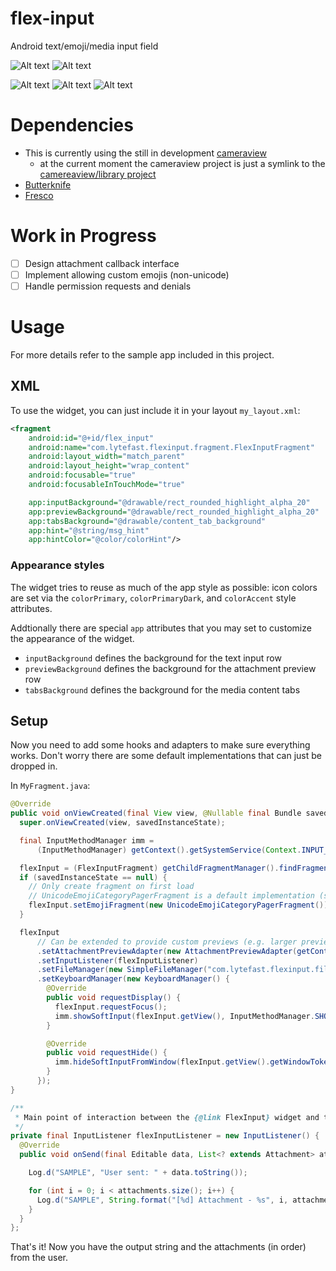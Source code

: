 # flex-input
Android text/emoji/media input field

![Alt text](/images/keyboard.png?raw=true "Keybard Entry with attachment preview")
![Alt text](/images/emojiPicker.png?raw=true "Emoji Entry")

![Alt text](/images/tabFiles.png?raw=true "Files tab")
![Alt text](/images/tabPhotos.png?raw=true "Photos tab")
![Alt text](/images/tabCamera.png?raw=true "Camera tab")

# Dependencies
- This is currently using the still in development [cameraview](https://github.com/google/cameraview/)
  - at the current moment the cameraview project is just a symlink to the [camereaview/library project](https://github.com/google/cameraview/tree/master/library)
- [Butterknife](http://jakewharton.github.io/butterknife/)
- [Fresco](http://frescolib.org/)

# Work in Progress
- [ ] Design attachment callback interface
- [ ] Implement allowing custom emojis (non-unicode)
- [ ] Handle permission requests and denials

# Usage
For more details refer to the sample app included in this project.

## XML
To use the widget, you can just include it in your layout `my_layout.xml`:
```xml
<fragment
    android:id="@+id/flex_input"
    android:name="com.lytefast.flexinput.fragment.FlexInputFragment"
    android:layout_width="match_parent"
    android:layout_height="wrap_content"
    android:focusable="true"
    android:focusableInTouchMode="true"

    app:inputBackground="@drawable/rect_rounded_highlight_alpha_20"
    app:previewBackground="@drawable/rect_rounded_highlight_alpha_20"
    app:tabsBackground="@drawable/content_tab_background"
    app:hint="@string/msg_hint"
    app:hintColor="@color/colorHint"/>
```
### Appearance styles
The widget tries to reuse as much of the app style as possible: icon colors are set via the `colorPrimary`, `colorPrimaryDark`, and `colorAccent` style attributes.

Addtionally there are special `app` attributes that you may set to customize the appearance of the widget.
- `inputBackground` defines the background for the text input row
- `previewBackground` defines the background for the attachment preview row
- `tabsBackground` defines the background for the media content tabs

## Setup
Now you need to add some hooks and adapters to make sure everything works. Don't worry there are some default implementations that can just be dropped in.

In `MyFragment.java`:
```java
@Override
public void onViewCreated(final View view, @Nullable final Bundle savedInstanceState) {
  super.onViewCreated(view, savedInstanceState);

  final InputMethodManager imm =
      (InputMethodManager) getContext().getSystemService(Context.INPUT_METHOD_SERVICE);

  flexInput = (FlexInputFragment) getChildFragmentManager().findFragmentById(R.id.flex_input);
  if (savedInstanceState == null) {
    // Only create fragment on first load
    // UnicodeEmojiCategoryPagerFragment is a default implementation (see sample app)
    flexInput.setEmojiFragment(new UnicodeEmojiCategoryPagerFragment());
  }

  flexInput
      // Can be extended to provide custom previews (e.g. larger preview images, onclick) etc.
      .setAttachmentPreviewAdapter(new AttachmentPreviewAdapter(getContext().getContentResolver()))
      .setInputListener(flexInputListener)
      .setFileManager(new SimpleFileManager("com.lytefast.flexinput.fileprovider", "FlexInput"))
      .setKeyboardManager(new KeyboardManager() {
        @Override
        public void requestDisplay() {
          flexInput.requestFocus();
          imm.showSoftInput(flexInput.getView(), InputMethodManager.SHOW_IMPLICIT);
        }

        @Override
        public void requestHide() {
          imm.hideSoftInputFromWindow(flexInput.getView().getWindowToken(), InputMethodManager.HIDE_NOT_ALWAYS);
        }
      });
}

/**
 * Main point of interaction between the {@link FlexInput} widget and the client. 
 */
private final InputListener flexInputListener = new InputListener() {
  @Override
  public void onSend(final Editable data, List<? extends Attachment> attachments) {

    Log.d("SAMPLE", "User sent: " + data.toString());

    for (int i = 0; i < attachments.size(); i++) {
      Log.d("SAMPLE", String.format("[%d] Attachment - %s", i, attachments.get(i).displayName)));
    }
  }
};
```

That's it! Now you have the output string and the attachments (in order) from the user.
